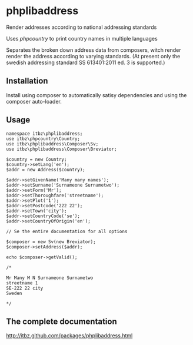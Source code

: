 phplibaddress
=============

Render addresses according to national addressing standards

Uses *phpcountry* to print country names in multiple languages

Separates the broken down address data from composers, witch render
render the address according to varying standards. (At present only
the swedish addressing standard SS 613401:2011 ed. 3 is supported.)


Installation
------------

Install using composer to automatically satisy dependencies and
using the composer auto-loader.


Usage
-----

    namespace itbz\phplibaddress;
    use itbz\phpcountry\Country;
    use itbz\phplibaddress\Composer\Sv;
    use itbz\phplibaddress\Composer\Breviator;

    $country = new Country;
    $country->setLang('en');
    $addr = new Address($country);

    $addr->setGivenName('Many many names');
    $addr->setSurname('Surnameone Surnametwo');
    $addr->setForm('Mr');
    $addr->setThoroughfare('streetname');
    $addr->setPlot('1');
    $addr->setPostcode('222 22');
    $addr->setTown('city');
    $addr->setCountryCode('se');
    $addr->setCountryOfOrigin('en');

    // Se the entire documentation for all options

    $composer = new Sv(new Breviator);
    $composer->setAddress($addr);

    echo $composer->getValid();

    /*

    Mr Many M N Surnameone Surnametwo
    streetname 1
    SE-222 22 city
    Sweden
     
    */


The complete documentation
--------------------------

http://itbz.github.com/packages/phplibaddress.html